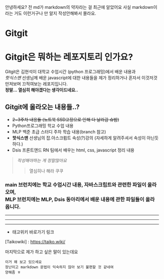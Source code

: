 안녕하세요?
전 md가 markdown의 약자라는 걸 최근에 알았어요
사실 markdown이라는 거도 이런거구나 만 알지 작성안해봐서 몰라요. <br>


Gitgit
======


# Gitgit은 뭐하는 레포지토리 인가요?
Gitgit은 김현석이 대학교 수업시간 (python 프로그래밍)에서 배운 내용과 <br> *핫식스맨* 선생님께 배운 javascript에 대한 내용들을 제가 정리하거나 혼자서 이것저것 만져보며 끄적여보는 레포지입니다. <br>
__정말... 열심히 해야겠다는 생각이드네요..__ 

## Gitgit에 올라오는 내용들..?
- ~~2~3주차 내용들 (노트북 SSD고장으로 인해 다 날라감 슈밤)~~
- Python프로그래밍 학교 수업 내용
- MLP 백준 초급 스터디 주차 학습 내용(branch 참고)
- **핫식스맨** 선생님의 잡.아스크륍트 속성(?)강의 (자세하게 알려주셔서 속성이 아닌듯 하다.)
- Dsis 프론트앤드 RN 팀에서 배우는 html, css, javascript 정리 내용

> _작성해야하는 게 정말많아요_
>> 열심히나 해라 쿠쿠

### main 브런치에는 학교 수업시간 내용, 자바스크립트와 관련한 파일이 올라오며, <br> MLP 브런치에는 MLP, Dsis 동아리에서 배운 내용에 관한 파일들이 올라옵니다. 
<hr/>
<hr/>
<hr/>


* 태고위키 바로가기 링크

[Taikowiki] : https://taiko.wiki/


마지막으로 제가 하고 싶은 말이 있는데요
```
이거 왜 보고 있으세요
장난이고 markdown 문법이 익숙하지 않아 보기 불편할 것 같네여
양해좀 ㅎ 
```


